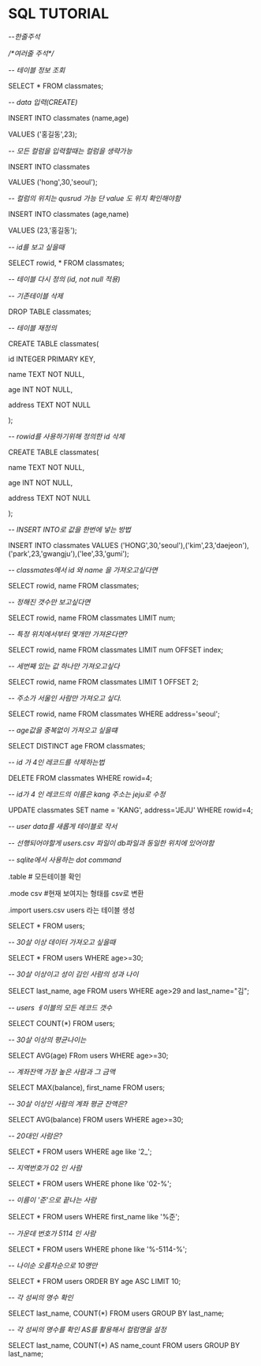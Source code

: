 # SQL TUTORIAL



*--한줄주석*

*/\*여러줄 주석\*/*



*-- 테이블 정보 조회*

SELECT * FROM classmates;



 *-- data 입력(CREATE)*



INSERT INTO classmates (name,age)

VALUES ('홍길동',23);



 *-- 모든 컬럼을 입력할때는 컬럼을 생략가능*



INSERT INTO classmates

VALUES ('hong',30,'seoul');



*-- 컬럼의 위치는 qusrud 가능 단 value 도 위치 확인해야함*



INSERT INTO classmates (age,name)

VALUES (23,'홍길동');



*-- id를 보고 싶을때*

SELECT rowid, * FROM classmates;



*-- 테이블 다시 정의 (id, not null 적용)*

 *-- 기존테이블 삭제*

DROP TABLE classmates;



 *-- 테이블 재정의*

CREATE TABLE classmates(

 id INTEGER PRIMARY KEY,

 name TEXT NOT NULL,

 age INT NOT NULL,

 address TEXT NOT NULL

);



*-- rowid를 사용하기위해 정의한 id 삭제*

CREATE TABLE classmates(

 name TEXT NOT NULL,

 age INT NOT NULL,

 address TEXT NOT NULL

);



*-- INSERT INTO로 값을 한번에 넣는 방법*

INSERT INTO classmates VALUES ('HONG',30,'seoul'),('kim',23,'daejeon'),('park',23,'gwangju'),('lee',33,'gumi');



*-- classmates에서 id 와 name 을 가져오고싶다면*

SELECT rowid, name FROM classmates;



*-- 정해진 갯수만 보고싶다면*

SELECT rowid, name FROM classmates LIMIT num;



*-- 특정 위치에서부터 몇개만 가져온다면?*

SELECT rowid, name FROM classmates LIMIT num OFFSET index;

*-- 세번째 있는 값 하나만 가져오고싶다*

SELECT rowid, name FROM classmates LIMIT 1 OFFSET 2;

*-- 주소가 서울인 사람만 가져오고 싶다.* 

SELECT rowid, name FROM classmates WHERE address='seoul';

*-- age값을 중복없이 가져오고 싶을떄*

SELECT DISTINCT age FROM classmates;

*-- id 가 4인 레코드를 삭제하는법*

DELETE FROM classmates WHERE rowid=4;

*-- id가 4 인 레코드의 이름은 kang 주소는 jeju로 수정*

UPDATE classmates SET name = 'KANG', address='JEJU' WHERE rowid=4;



*-- user data를 새롭게 테이블로 작서*

*-- 선행되어야할게 users.csv 파일이 db파일과 동일한 위치에 있어야함* 

*-- sqlite에서 사용하는 dot command*

.table # 모든테이블 확인

.mode csv #현재 보여지는 형태를 csv로 변환

.import users.csv users 라는 테이블 생성

SELECT * FROM users;



*-- 30살 이상 데이터 가져오고 싶을때*

SELECT * FROM users WHERE age>=30;

*-- 30살 이상이고 성이 김인 사람의 성과 나이*

SELECT last_name, age FROM users WHERE age>29 and last_name="김";

*-- users ㅔ이블의 모든 레코드 갯수*

SELECT COUNT(*) FROM users;

*-- 30살 이상의 평균나이는*

SELECT AVG(age) FRom users WHERE age>=30;

*-- 계좌잔액 가장 높은 사람과 그 금액*

SELECT MAX(balance), first_name FROM users;

*-- 30살 이상인 사람의 계좌 평균 잔액은?*

SELECT AVG(balance) FROM users WHERE age>=30;

*-- 20대인 사람은?*

SELECT * FROM users WHERE age like '2_';

*-- 지역번호가 02 인 사람*

SELECT * FROM users WHERE phone like '02-%';

*-- 이름이 '준'으로 끝나는 사람*

SELECT * FROM users WHERE first_name like '%준';

*-- 가운데 번호가 5114 인 사람*

SELECT * FROM users WHERE phone like '%-5114-%';

*-- 나이순 오름차순으로 10명만*

SELECT * FROM users ORDER BY age ASC LIMIT 10;

*-- 각 성씨의 명수 확인*

SELECT last_name, COUNT(*) FROM users GROUP BY last_name;

*-- 각 성씨의 명수를 확인 AS를 활용해서 컬럼명을 설정*

SELECT last_name, COUNT(*) AS name_count FROM users GROUP BY last_name;